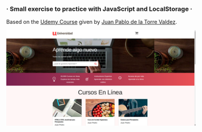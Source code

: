 ### · Small exercise to practice with JavaScript and LocalStorage ·

Based on the [Udemy Course](https://www.udemy.com/course/javascript-moderno-guia-definitiva-construye-10-proyectos) given by [Juan Pablo de la Torre Valdez](https://twitter.com/JuanDevWP).



<div align="center">
       <img src="./img/udemy.png" width="600px"</img> 
</div>

